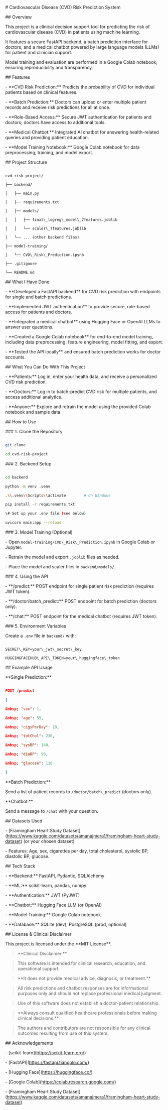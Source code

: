 

\# Cardiovascular Disease (CVD) Risk Prediction System



\## Overview



This project is a clinical decision support tool for predicting the risk of cardiovascular disease (CVD) in patients using machine learning.  

It features a secure FastAPI backend, a batch prediction interface for doctors, and a medical chatbot powered by large language models (LLMs) for patient and clinician support.  

Model training and evaluation are performed in a Google Colab notebook, ensuring reproducibility and transparency.



\## Features



\- \*\*CVD Risk Prediction:\*\* Predicts the probability of CVD for individual patients based on clinical features.

\- \*\*Batch Prediction:\*\* Doctors can upload or enter multiple patient records and receive risk predictions for all at once.

\- \*\*Role-Based Access:\*\* Secure JWT authentication for patients and doctors; doctors have access to additional tools.

\- \*\*Medical Chatbot:\*\* Integrated AI chatbot for answering health-related queries and providing patient education.

\- \*\*Model Training Notebook:\*\* Google Colab notebook for data preprocessing, training, and model export.



\## Project Structure



```

cvd-risk-project/

├── backend/

│   ├── main.py

│   ├── requirements.txt

│   ├── models/

│   │   ├── final\_logreg\_model\_7features.joblib

│   │   └── scaler\_7features.joblib

│   └── ... (other backend files)

├── model-training/

│   └── CVD\_Risk\_Prediction.ipynb

├── .gitignore

└── README.md

```



\## What I Have Done



\- \*\*Developed a FastAPI backend\*\* for CVD risk prediction with endpoints for single and batch predictions.

\- \*\*Implemented JWT authentication\*\* to provide secure, role-based access for patients and doctors.

\- \*\*Integrated a medical chatbot\*\* using Hugging Face or OpenAI LLMs to answer user questions.

\- \*\*Created a Google Colab notebook\*\* for end-to-end model training, including data preprocessing, feature engineering, model fitting, and export.

\- \*\*Tested the API locally\*\* and ensured batch prediction works for doctor accounts.



\## What You Can Do With This Project



\- \*\*Patients:\*\* Log in, enter your health data, and receive a personalized CVD risk prediction.

\- \*\*Doctors:\*\* Log in to batch-predict CVD risk for multiple patients, and access additional analytics.

\- \*\*Anyone:\*\* Explore and retrain the model using the provided Colab notebook and sample data.



\## How to Use



\### 1. Clone the Repository



```bash

git clone 

cd cvd-risk-project

```



\### 2. Backend Setup



```bash

cd backend

python -m venv .venv

.\\.venv\\Scripts\\activate        # On Windows

pip install -r requirements.txt

\# Set up your .env file (see below)

uvicorn main:app --reload

```



\### 3. Model Training (Optional)



\- Open `model-training/CVD\_Risk\_Prediction.ipynb` in Google Colab or Jupyter.

\- Retrain the model and export `.joblib` files as needed.

\- Place the model and scaler files in `backend/models/`.



\### 4. Using the API



\- \*\*/predict:\*\* POST endpoint for single patient risk prediction (requires JWT token).

\- \*\*/doctor/batch\_predict:\*\* POST endpoint for batch prediction (doctors only).

\- \*\*/chat:\*\* POST endpoint for the medical chatbot (requires JWT token).



\### 5. Environment Variables



Create a `.env` file in `backend/` with:



```

SECRET\_KEY=your\_jwt\_secret\_key

HUGGINGFACEHUB\_API\_TOKEN=your\_huggingface\_token

```



\## Example API Usage



\*\*Single Prediction:\*\*



```json

POST /predict

{

&nbsp; "sex": 1,

&nbsp; "age": 55,

&nbsp; "cigsPerDay": 10,

&nbsp; "totChol": 230,

&nbsp; "sysBP": 140,

&nbsp; "diaBP": 90,

&nbsp; "glucose": 110

}

```



\*\*Batch Prediction:\*\*  

Send a list of patient records to `/doctor/batch\_predict` (doctors only).



\*\*Chatbot:\*\*  

Send a message to `/chat` with your question.



\## Datasets Used



\- \[Framingham Heart Study Dataset](https://www.kaggle.com/datasets/amanajmera1/framingham-heart-study-dataset) (or your chosen dataset)

\- Features: Age, sex, cigarettes per day, total cholesterol, systolic BP, diastolic BP, glucose.



\## Tech Stack



\- \*\*Backend:\*\* FastAPI, Pydantic, SQLAlchemy

\- \*\*ML:\*\* scikit-learn, pandas, numpy

\- \*\*Authentication:\*\* JWT (PyJWT)

\- \*\*Chatbot:\*\* Hugging Face LLM (or OpenAI)

\- \*\*Model Training:\*\* Google Colab notebook

\- \*\*Database:\*\* SQLite (dev), PostgreSQL (prod, optional)



\## License \& Clinical Disclaimer



This project is licensed under the \*\*MIT License\*\*.



> \*\*Clinical Disclaimer:\*\*  

> This software is intended for clinical research, education, and operational support.  

> \*\*It does not provide medical advice, diagnosis, or treatment.\*\*  

> All risk predictions and chatbot responses are for informational purposes only and should not replace professional medical judgment.  

> Use of this software does not establish a doctor-patient relationship.  

> \*\*Always consult qualified healthcare professionals before making clinical decisions.\*\*  

> The authors and contributors are not responsible for any clinical outcomes resulting from use of this system.



\## Acknowledgements



\- \[scikit-learn](https://scikit-learn.org/)

\- \[FastAPI](https://fastapi.tiangolo.com/)

\- \[Hugging Face](https://huggingface.co/)

\- \[Google Colab](https://colab.research.google.com/)

\- \[Framingham Heart Study Dataset](https://www.kaggle.com/datasets/amanajmera1/framingham-heart-study-dataset)



